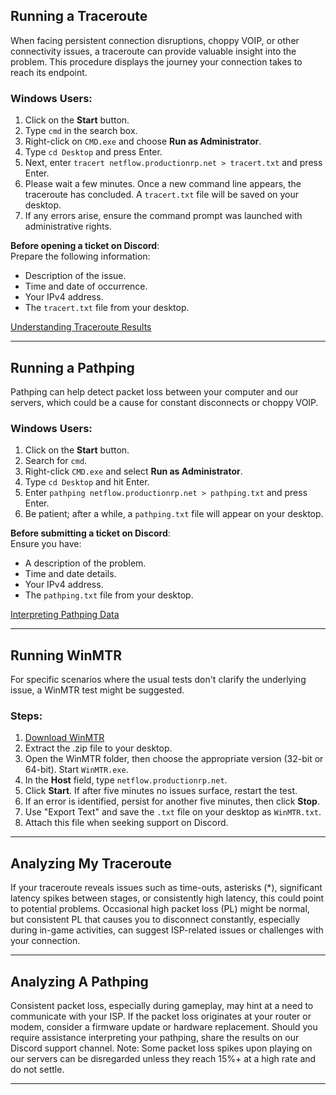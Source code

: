 ## Running a Traceroute

When facing persistent connection disruptions, choppy VOIP, or other connectivity issues, a traceroute can provide valuable insight into the problem. This procedure displays the journey your connection takes to reach its endpoint.

### Windows Users:
1. Click on the **Start** button.
2. Type `cmd` in the search box.
3. Right-click on `CMD.exe` and choose **Run as Administrator**.
4. Type `cd Desktop` and press Enter.
5. Next, enter `tracert netflow.productionrp.net > tracert.txt` and press Enter.
6. Please wait a few minutes. Once a new command line appears, the traceroute has concluded. A `tracert.txt` file will be saved on your desktop.
7. If any errors arise, ensure the command prompt was launched with administrative rights. 

**Before opening a ticket on Discord**:  
Prepare the following information:
- Description of the issue.
- Time and date of occurrence.
- Your IPv4 address.
- The `tracert.txt` file from your desktop.

[Understanding Traceroute Results](#analyzing-my-traceroute)

---

## Running a Pathping

Pathping can help detect packet loss between your computer and our servers, which could be a cause for constant disconnects or choppy VOIP.

### Windows Users:
1. Click on the **Start** button.
2. Search for `cmd`.
3. Right-click `CMD.exe` and select **Run as Administrator**.
4. Type `cd Desktop` and hit Enter.
5. Enter `pathping netflow.productionrp.net > pathping.txt` and press Enter.
6. Be patient; after a while, a `pathping.txt` file will appear on your desktop.

**Before submitting a ticket on Discord**:  
Ensure you have:
- A description of the problem.
- Time and date details.
- Your IPv4 address.
- The `pathping.txt` file from your desktop.

[Interpreting Pathping Data](#analyzing-a-pathping)

---

## Running WinMTR

For specific scenarios where the usual tests don't clarify the underlying issue, a WinMTR test might be suggested.

### Steps:
1. [Download WinMTR](https://sourceforge.net/projects/winmtr/files/WinMTR-v092.zip/download)
2. Extract the .zip file to your desktop.
3. Open the WinMTR folder, then choose the appropriate version (32-bit or 64-bit). Start `WinMTR.exe`.
4. In the **Host** field, type `netflow.productionrp.net`.
5. Click **Start**. If after five minutes no issues surface, restart the test.
6. If an error is identified, persist for another five minutes, then click **Stop**.
7. Use "Export Text" and save the `.txt` file on your desktop as `WinMTR.txt`.
8. Attach this file when seeking support on Discord.

---

## Analyzing My Traceroute

If your traceroute reveals issues such as time-outs, asterisks (*), significant latency spikes between stages, or consistently high latency, this could point to potential problems. Occasional high packet loss (PL) might be normal, but consistent PL that causes you to disconnect constantly, especially during in-game activities, can suggest ISP-related issues or challenges with your connection.

---

## Analyzing A Pathping

Consistent packet loss, especially during gameplay, may hint at a need to communicate with your ISP. If the packet loss originates at your router or modem, consider a firmware update or hardware replacement. Should you require assistance interpreting your pathping, share the results on our Discord support channel. Note: Some packet loss spikes upon playing on our servers can be disregarded unless they reach 15%+ at a high rate and do not settle.

---
